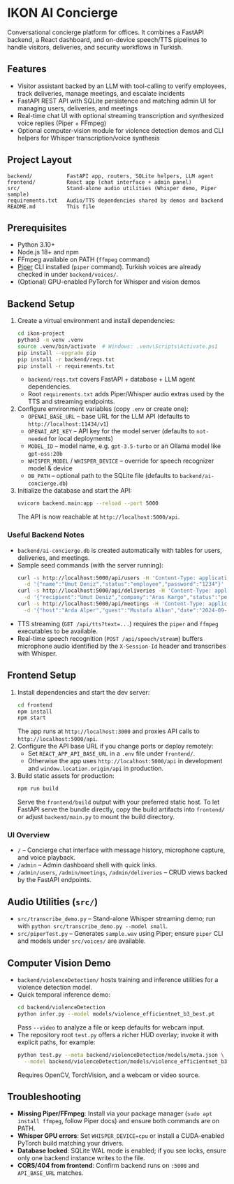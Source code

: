 # IKON AI Concierge

Conversational concierge platform for offices. It combines a FastAPI backend, a React dashboard, and on-device speech/TTS pipelines to handle visitors, deliveries, and security workflows in Turkish.

## Features
- Visitor assistant backed by an LLM with tool-calling to verify employees, track deliveries, manage meetings, and escalate incidents
- FastAPI REST API with SQLite persistence and matching admin UI for managing users, deliveries, and meetings
- Real-time chat UI with optional streaming transcription and synthesized voice replies (Piper + FFmpeg)
- Optional computer-vision module for violence detection demos and CLI helpers for Whisper transcription/voice synthesis

## Project Layout
```
backend/           FastAPI app, routers, SQLite helpers, LLM agent
frontend/          React app (chat interface + admin panel)
src/               Stand-alone audio utilities (Whisper demo, Piper sample)
requirements.txt   Audio/TTS dependencies shared by demos and backend
README.md          This file
```

## Prerequisites
- Python 3.10+
- Node.js 18+ and npm
- FFmpeg available on PATH (`ffmpeg` command)
- [Piper](https://github.com/rhasspy/piper) CLI installed (`piper` command). Turkish voices are already checked in under `backend/voices/`.
- (Optional) GPU-enabled PyTorch for Whisper and vision demos

## Backend Setup
1. Create a virtual environment and install dependencies:
   ```bash
   cd ikon-project
   python3 -m venv .venv
   source .venv/bin/activate  # Windows: .venv\Scripts\Activate.ps1
   pip install --upgrade pip
   pip install -r backend/reqs.txt
   pip install -r requirements.txt
   ```
   - `backend/reqs.txt` covers FastAPI + database + LLM agent dependencies.
   - Root `requirements.txt` adds Piper/Whisper audio extras used by the TTS and streaming endpoints.
2. Configure environment variables (copy `.env` or create one):
   - `OPENAI_BASE_URL` – base URL for the LLM API (defaults to `http://localhost:11434/v1`)
   - `OPENAI_API_KEY` – API key for the model server (defaults to `not-needed` for local deployments)
   - `MODEL_ID` – model name, e.g. `gpt-3.5-turbo` or an Ollama model like `gpt-oss:20b`
   - `WHISPER_MODEL` / `WHISPER_DEVICE` – override for speech recognizer model & device
   - `DB_PATH` – optional path to the SQLite file (defaults to `backend/ai-concierge.db`)
3. Initialize the database and start the API:
   ```bash
   uvicorn backend.main:app --reload --port 5000
   ```
   The API is now reachable at `http://localhost:5000/api`.

### Useful Backend Notes
- `backend/ai-concierge.db` is created automatically with tables for users, deliveries, and meetings.
- Sample seed commands (with the server running):
  ```bash
  curl -s http://localhost:5000/api/users -H 'Content-Type: application/json' \
    -d '{"name":"Umut Deniz","status":"employee","password":"1234"}'
  curl -s http://localhost:5000/api/deliveries -H 'Content-Type: application/json' \
    -d '{"recipient":"Umut Deniz","company":"Aras Kargo","status":"pending"}'
  curl -s http://localhost:5000/api/meetings -H 'Content-Type: application/json' \
    -d '{"host":"Arda Alper","guest":"Mustafa Alkan","date":"2024-09-01T16:00:00"}'
  ```
- TTS streaming (`GET /api/tts?text=...`) requires the `piper` and `ffmpeg` executables to be available.
- Real-time speech recognition (`POST /api/speech/stream`) buffers microphone audio identified by the `X-Session-Id` header and transcribes with Whisper.

## Frontend Setup
1. Install dependencies and start the dev server:
   ```bash
   cd frontend
   npm install
   npm start
   ```
   The app runs at `http://localhost:3000` and proxies API calls to `http://localhost:5000/api`.
2. Configure the API base URL if you change ports or deploy remotely:
   - Set `REACT_APP_API_BASE_URL` in a `.env` file under `frontend/`.
   - Otherwise the app uses `http://localhost:5000/api` in development and `window.location.origin/api` in production.
3. Build static assets for production:
   ```bash
   npm run build
   ```
   Serve the `frontend/build` output with your preferred static host. To let FastAPI serve the bundle directly, copy the build artifacts into `frontend/` or adjust `backend/main.py` to mount the build directory.

### UI Overview
- `/` – Concierge chat interface with message history, microphone capture, and voice playback.
- `/admin` – Admin dashboard shell with quick links.
- `/admin/users`, `/admin/meetings`, `/admin/deliveries` – CRUD views backed by the FastAPI endpoints.

## Audio Utilities (`src/`)
- `src/transcribe_demo.py` – Stand-alone Whisper streaming demo; run with `python src/transcribe_demo.py --model small`.
- `src/piperTest.py` – Generates `sample.wav` using Piper; ensure `piper` CLI and models under `src/voices/` are available.

## Computer Vision Demo
- `backend/violenceDetection/` hosts training and inference utilities for a violence detection model.
- Quick temporal inference demo:
  ```bash
  cd backend/violenceDetection
  python infer.py --model models/violence_efficientnet_b3_best.pt
  ```
  Pass `--video` to analyze a file or keep defaults for webcam input.
- The repository root `test.py` offers a richer HUD overlay; invoke it with explicit paths, for example:
  ```bash
  python test.py --meta backend/violenceDetection/models/meta.json \
    --model backend/violenceDetection/models/violence_efficientnet_b3_best.pt
  ```
  Requires OpenCV, TorchVision, and a webcam or video source.

## Troubleshooting
- **Missing Piper/FFmpeg**: Install via your package manager (`sudo apt install ffmpeg`, follow Piper docs) and ensure both commands are on PATH.
- **Whisper GPU errors**: Set `WHISPER_DEVICE=cpu` or install a CUDA-enabled PyTorch build matching your drivers.
- **Database locked**: SQLite WAL mode is enabled; if you see locks, ensure only one backend instance writes to the file.
- **CORS/404 from frontend**: Confirm backend runs on `:5000` and `API_BASE_URL` matches.
